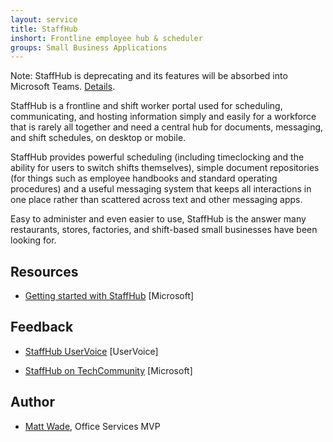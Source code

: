 ```yaml
---
layout: service
title: StaffHub
inshort: Frontline employee hub & scheduler
groups: Small Business Applications
---
```

Note: StaffHub is deprecating and its features will be absorbed into Microsoft Teams. [Details](https://support.office.com/en-us/article/microsoft-staffhub-to-be-retired-30ca17f3-5502-4bc9-bb0a-bed04bb362f0?ui=en-US&rs=en-US&ad=US).

StaffHub is a frontline and shift worker portal used for scheduling, communicating, and hosting information simply and easily for a workforce that is rarely all together and need a central hub for documents, messaging, and shift schedules, on desktop or mobile.

StaffHub provides powerful scheduling (including timeclocking and the ability for users to switch shifts themselves), simple document repositories (for things such as employee handbooks and standard operating procedures) and a useful messaging system that keeps all interactions in one place rather than scattered across text and other messaging apps. 

Easy to administer and even easier to use, StaffHub is the answer many restaurants, stores, factories, and shift-based small businesses have been looking for.

Resources
---------

-   [Getting started with StaffHub](https://support.office.com/en-us/article/getting-started-with-microsoft-staffhub-92e9480f-0a37-47d2-ac96-2d11ee5f0656)
    \[Microsoft\]


Feedback
---------

-   [StaffHub UserVoice](https://staffhub.uservoice.com/forums/323718-general)
    \[UserVoice\]
    
-   [StaffHub on TechCommunity](https://techcommunity.microsoft.com/t5/Microsoft-StaffHub/ct-p/StaffHub)
    \[Microsoft\]
    
Author
---------

-   [Matt Wade](https://www.linkedin.com/in/thatmattwade/), Office Services MVP